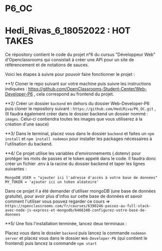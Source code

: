 # P6_OC
# Hedi_Rivas_6_18052022 : HOT TAKES

Ce répository contient le code du projet n°6 du cursus "Développeur Web" d'Openclassrooms qui consistait à créer une API pour un site de référencement et de notations de sauces.

Voici les étapes à suivre pour pouvoir faire fonctionner le projet :

**1/ Cloner le repo suivant sur votre machine puis suivre les instructions indiquées : https://github.com/OpenClassrooms-Student-Center/Web-Developer-P6 , cela correspond au frontend du projet. 


**2/ Créer un dossier `backend` en dehors du dossier Web-Developer-P6 puis cloner le repository suivant : `https://github.com/HediRiva/P6_OC.git` ,
(Il faudra également créer dans le dossier backend un dossier nommé : `images`. Celui-ci contiendra toutes les images que vous utiliserez à la création d'une sauce)


**3/ Dans le terminal, placez vous dans le dossier `backend` et faites un `npm install` et `npm install nodemon` pour installer les packages nécessaires à l'utilisation du backend.


**4/ Ce projet utilise les variables d'environnements (.dotenv) pour protéger les mots de passes et le token appelé dans le code.
Il faudra donc créer un fichier .env à la racine du dossier backend et taper les lignes suivantes :

 `MongoDB_USER = "ajouter ici l'adresse d'accès à votre base de données"`
 `MY_TOKEN = 'ajouter ici un token aléatoire'`

Dans ce projet il a été demander d'utiliser mongoDB (une base de données gratuite), pour avoir plus d'infos sur cette base de données et savoir comment l'utiliser vous pouvez regarder ce cours => `https://openclassrooms.com/fr/courses/6390246-passez-au-full-stack-avec-node-js-express-et-mongodb/6466348-configurez-votre-base-de-donnees`



**5/ Une fois l'installation terminée, lancez deux terminaux :

Placez vous dans le  dossier `backend` puis lancez la commande `nodemon server` et placez vous dans le dossier `Web-Developer-P6` (qui contient le frontend) puis lancez la commande `npm start`
